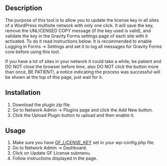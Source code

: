 ## Description

The purpose of this tool is to allow you to update the license key in all sites of a WordPress multisite network with only one click. It will save the key, remove the UNLICENSED COPY message (if the key used is valid), and validate the key in the Gravity Forms settings page of each site with it activated. To do it read instructions below. It is recommended to enable Logging in Forms -> Settings and set it to log all messages for Gravity Forms core before using this tool.

If you have a lot of sites in your network it could take a while, be patient and DO NOT close the browser before time, also DO NOT click the button more than once, BE PATIENT!, a notice indicating the process was successful will be shown at the top of this page, just wait for it.

## Installation

1. Download the plugin zip file.
2. Go to Network Admin -> Plugins page and click the Add New button.
3. Click the Upload Plugin button to upload and then enable it.

## Usage

1. Make sure you have [GF_LICENSE_KEY](https://docs.gravityforms.com/wp-config-options/#gf-license-key) set in your wp-config.php file.
2. Go to Network Admin -> Dashboard.
3. Click on Update GF License submenu.
4. Follow instructions displayed in the page.